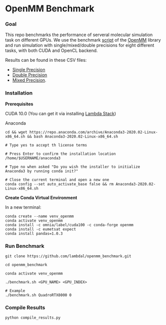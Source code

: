 # OpenMM Benchmark

### Goal

This repo benchmarks the performance of serveral molecular simulation task on different GPUs. We use the benchmark [script](https://github.com/openmm/openmm/blob/master/examples/benchmark.py) of the [OpenMM](https://github.com/openmm/openmm) library and run simulation with single/mixed/double precisions for eight different tasks, with both CUDA and OpenCL backend. 

Results can be found in these CSV files: 
* [Single Precision](https://github.com/lambdal/openmm_benchmark/blob/master/single_openmm_benchmark.csv)
* [Double Precision](https://github.com/lambdal/openmm_benchmark/blob/master/double_openmm_benchmark.csv)
* [Mixed Precision](https://github.com/lambdal/openmm_benchmark/blob/master/mixed_openmm_benchmark.csv).


### Installation

__Prerequisites__ 

CUDA 10.0 (You can get it via installing [Lambda Stack](https://lambdalabs.com/lambda-stack-deep-learning-software))

Anaconda
```
cd && wget https://repo.anaconda.com/archive/Anaconda3-2020.02-Linux-x86_64.sh && bash Anaconda3-2020.02-Linux-x86_64.sh

# Type yes to accept th license terms

# Press Enter to confirm the installation location /home/$USERNAME/anaconda3

# Type no when asked "Do you wish the installer to initialize Anaconda3 by running conda init?"

# Close the current terminal and open a new one
conda config --set auto_activate_base false && rm Anaconda3-2020.02-Linux-x86_64.sh
```

__Create Conda Virtual Environment__

In a new terminal:

```
conda create --name venv_openmm
conda activate venv_openmm
conda install -c omnia/label/cuda100 -c conda-forge openmm
conda install -c eumetsat expect
conda install pandas=1.0.3
```

### Run Benchmark

```
git clone https://github.com/lambdal/openmm_benchmark.git

cd openmm_benchmark

conda activate venv_openmm

./benchmark.sh <GPU_NAME> <GPU_INDEX>

# Example
./benchmark.sh QuadroRTX8000 0
```

### Compile Results

```
python compile_results.py
```

